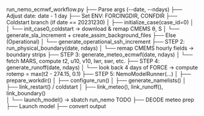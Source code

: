 run_nemo_ecmwf_workflow.py
├── Parse args (--date, --ndays)
├── Adjust date: date - 1 day
├── Set ENV: FORCINGDIR, CONFDIR
├── Coldstart branch (if date == 20231230)
│   ├── initialize_case(case_id=0)
│   │   └── init_case0_coldstart → download & remap CMEMS θ, S
│   └── generate_sla_increment + create_assim_background_files
├── Else (Operational)
│   └── generate_operational_ssh_increment
├── STEP 2: run_physical_boundary(date, ndays)
│   └── remap CMEMS hourly fields → boundary strips
├── STEP 3: generate_meteo_ecmwf(date, ndays)
│   └── fetch MARS, compute t2, u10, v10, lwr, swr, etc.
├── STEP 4: generate_runoff(date, ndays)
│   └── look back 4 days of FORCE → compute rotemp = max(t2 - 274.15, 0.1)
├── STEP 5: NemoModelRunner(...)
│   ├── prepare_workdir()
│   ├── configure_run()
│   ├── generate_namelists()
│   ├── link_restart() / coldstart
│   ├── link_meteo(), link_runoff(), link_boundary()  
│   └── launch_model() → sbatch run_nemo
TODO
├──  DEODE meteo prep
├──  Launch model 
├──  convert output
